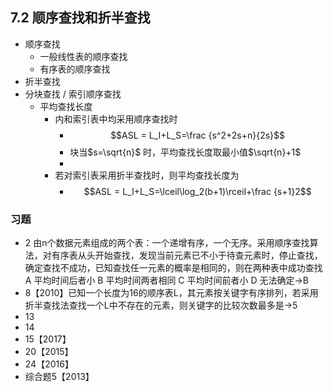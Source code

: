 ## 7.2 顺序查找和折半查找
- 顺序查找
    - 一般线性表的顺序查找
    - 有序表的顺序查找
- 折半查找
- 分块查找 / 索引顺序查找
    - 平均查找长度
        - 内和索引表中均采用顺序查找时
            - $$ASL = L_I+L_S=\frac {s^2+2s+n}{2s}$$
            - 块当$s=\sqrt{n}$ 时，平均查找长度取最小值$\sqrt{n}+1$
            - 
        - 若对索引表采用折半查找时，则平均查找长度为
            - $$ASL = L_I+L_S=\lceil\log_2(b+1)\rceil+\frac {s+1}2$$
### 习题
- 2 由n个数据元素组成的两个表：一个递增有序，一个无序。采用顺序查找算法，对有序表从头开始查找，发现当前元素已不小于待查元素时，停止查找，确定查找不成功，已知查找任一元素的概率是相同的，则在两种表中成功查找
A 平均时间后者小
B 平均时间两者相同
C 平均时间前者小
D 无法确定→B
- 8【2010】已知一个长度为16的顺序表L，其元素按关键字有序排列，若采用折半查找法查找一个L中不存在的元素，则关键字的比较次数最多是→5
- 13
- 14
- 15【2017】  
- 20【2015】
- 24【2016】
- 综合题5【2013】
